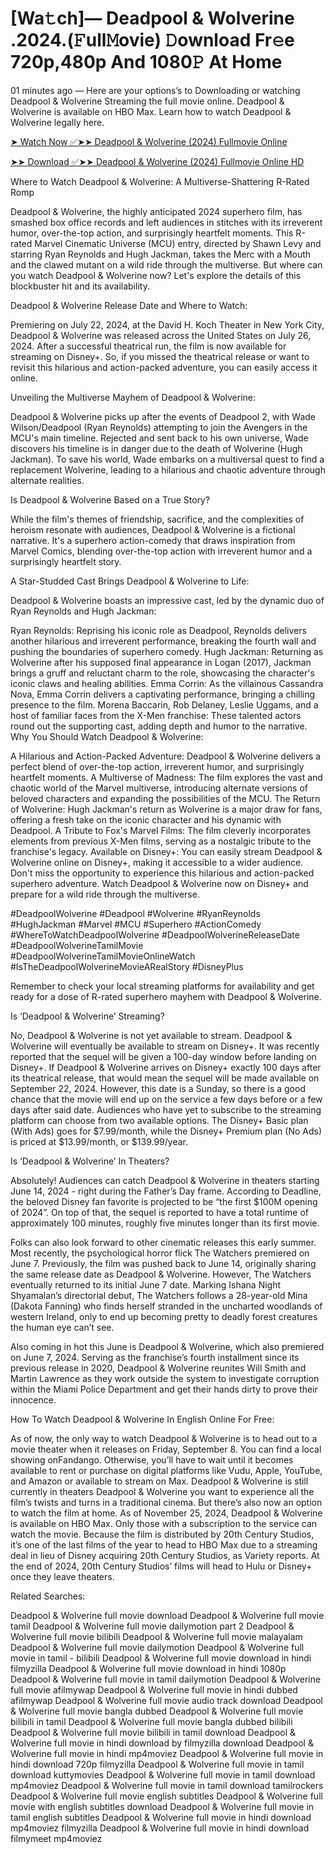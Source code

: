 # [Wa𝚝ch]— Deadpool & Wolverine .2024.(𝙵ull𝙼ovie) 𝙳ownload Fr𝚎e 720p,480p And 1080𝙿 At Home
01 minutes ago — Here are your options’s to Downloading or watching Deadpool & Wolverine Streaming the full movie online. Deadpool & Wolverine is available on HBO Max. Learn how to watch Deadpool & Wolverine legally here.

[➤ Watch Now ✅➤➤ Deadpool & Wolverine (2024) Fullmovie Online](https://cutt.ly/JeQnWpaI)

[➤➤ Download ✅➤➤ Deadpool & Wolverine (2024) Fullmovie Online HD](https://cutt.ly/JeQnWpaI)

Where to Watch Deadpool & Wolverine: A Multiverse-Shattering R-Rated Romp

Deadpool & Wolverine, the highly anticipated 2024 superhero film, has smashed box office records and left audiences in stitches with its irreverent humor, over-the-top action, and surprisingly heartfelt moments. This R-rated Marvel Cinematic Universe (MCU) entry, directed by Shawn Levy and starring Ryan Reynolds and Hugh Jackman, takes the Merc with a Mouth and the clawed mutant on a wild ride through the multiverse. But where can you watch Deadpool & Wolverine now? Let's explore the details of this blockbuster hit and its availability.

Deadpool & Wolverine Release Date and Where to Watch:

Premiering on July 22, 2024, at the David H. Koch Theater in New York City, Deadpool & Wolverine was released across the United States on July 26, 2024. After a successful theatrical run, the film is now available for streaming on Disney+. So, if you missed the theatrical release or want to revisit this hilarious and action-packed adventure, you can easily access it online.

Unveiling the Multiverse Mayhem of Deadpool & Wolverine:

Deadpool & Wolverine picks up after the events of Deadpool 2, with Wade Wilson/Deadpool (Ryan Reynolds) attempting to join the Avengers in the MCU's main timeline. Rejected and sent back to his own universe, Wade discovers his timeline is in danger due to the death of Wolverine (Hugh Jackman). To save his world, Wade embarks on a multiversal quest to find a replacement Wolverine, leading to a hilarious and chaotic adventure through alternate realities.

Is Deadpool & Wolverine Based on a True Story?

While the film's themes of friendship, sacrifice, and the complexities of heroism resonate with audiences, Deadpool & Wolverine is a fictional narrative. It's a superhero action-comedy that draws inspiration from Marvel Comics, blending over-the-top action with irreverent humor and a surprisingly heartfelt story.

A Star-Studded Cast Brings Deadpool & Wolverine to Life:

Deadpool & Wolverine boasts an impressive cast, led by the dynamic duo of Ryan Reynolds and Hugh Jackman:

Ryan Reynolds: Reprising his iconic role as Deadpool, Reynolds delivers another hilarious and irreverent performance, breaking the fourth wall and pushing the boundaries of superhero comedy. Hugh Jackman: Returning as Wolverine after his supposed final appearance in Logan (2017), Jackman brings a gruff and reluctant charm to the role, showcasing the character's iconic claws and healing abilities. Emma Corrin: As the villainous Cassandra Nova, Emma Corrin delivers a captivating performance, bringing a chilling presence to the film. Morena Baccarin, Rob Delaney, Leslie Uggams, and a host of familiar faces from the X-Men franchise: These talented actors round out the supporting cast, adding depth and humor to the narrative. Why You Should Watch Deadpool & Wolverine:

A Hilarious and Action-Packed Adventure: Deadpool & Wolverine delivers a perfect blend of over-the-top action, irreverent humor, and surprisingly heartfelt moments. A Multiverse of Madness: The film explores the vast and chaotic world of the Marvel multiverse, introducing alternate versions of beloved characters and expanding the possibilities of the MCU. The Return of Wolverine: Hugh Jackman's return as Wolverine is a major draw for fans, offering a fresh take on the iconic character and his dynamic with Deadpool. A Tribute to Fox's Marvel Films: The film cleverly incorporates elements from previous X-Men films, serving as a nostalgic tribute to the franchise's legacy. Available on Disney+: You can easily stream Deadpool & Wolverine online on Disney+, making it accessible to a wider audience. Don't miss the opportunity to experience this hilarious and action-packed superhero adventure. Watch Deadpool & Wolverine now on Disney+ and prepare for a wild ride through the multiverse.

#DeadpoolWolverine #Deadpool #Wolverine #RyanReynolds #HughJackman #Marvel #MCU #Superhero #ActionComedy #WhereToWatchDeadpoolWolverine #DeadpoolWolverineReleaseDate #DeadpoolWolverineTamilMovie #DeadpoolWolverineTamilMovieOnlineWatch #IsTheDeadpoolWolverineMovieARealStory #DisneyPlus

Remember to check your local streaming platforms for availability and get ready for a dose of R-rated superhero mayhem with Deadpool & Wolverine.

Is ‘Deadpool & Wolverine’ Streaming?

No, Deadpool & Wolverine is not yet available to stream. Deadpool & Wolverine will eventually be available to stream on Disney+. It was recently reported that the sequel will be given a 100-day window before landing on Disney+. If Deadpool & Wolverine arrives on Disney+ exactly 100 days after its theatrical release, that would mean the sequel will be made available on September 22, 2024. However, this date is a Sunday, so there is a good chance that the movie will end up on the service a few days before or a few days after said date. Audiences who have yet to subscribe to the streaming platform can choose from two available options. The Disney+ Basic plan (With Ads) goes for $7.99/month, while the Disney+ Premium plan (No Ads) is priced at $13.99/month, or $139.99/year.

Is ‘Deadpool & Wolverine’ In Theaters?

Absolutely! Audiences can catch Deadpool & Wolverine in theaters starting June 14, 2024 - right during the Father’s Day frame. According to Deadline, the beloved Disney fan favorite is projected to be “the first $100M opening of 2024”. On top of that, the sequel is reported to have a total runtime of approximately 100 minutes, roughly five minutes longer than its first movie.

Folks can also look forward to other cinematic releases this early summer. Most recently, the psychological horror flick The Watchers premiered on June 7. Previously, the film was pushed back to June 14, originally sharing the same release date as Deadpool & Wolverine. However, The Watchers eventually returned to its initial June 7 date. Marking Ishana Night Shyamalan’s directorial debut, The Watchers follows a 28-year-old Mina (Dakota Fanning) who finds herself stranded in the uncharted woodlands of western Ireland, only to end up becoming pretty to deadly forest creatures the human eye can’t see.

Also coming in hot this June is Deadpool & Wolverine, which also premiered on June 7, 2024. Serving as the franchise’s fourth installment since its previous release in 2020, Deadpool & Wolverine reunites Will Smith and Martin Lawrence as they work outside the system to investigate corruption within the Miami Police Department and get their hands dirty to prove their innocence.

How To Watch Deadpool & Wolverine In English Online For Free:

As of now, the only way to watch Deadpool & Wolverine is to head out to a movie theater when it releases on Friday, September 8. You can find a local showing onFandango. Otherwise, you’ll have to wait until it becomes available to rent or purchase on digital platforms like Vudu, Apple, YouTube, and Amazon or available to stream on Max. Deadpool & Wolverine is still currently in theaters Deadpool & Wolverine you want to experience all the film’s twists and turns in a traditional cinema. But there’s also now an option to watch the film at home. As of November 25, 2024, Deadpool & Wolverine is available on HBO Max. Only those with a subscription to the service can watch the movie. Because the film is distributed by 20th Century Studios, it’s one of the last films of the year to head to HBO Max due to a streaming deal in lieu of Disney acquiring 20th Century Studios, as Variety reports. At the end of 2024, 20th Century Studios’ films will head to Hulu or Disney+ once they leave theaters.

Related Searches:

Deadpool & Wolverine full movie download Deadpool & Wolverine full movie tamil Deadpool & Wolverine full movie dailymotion part 2 Deadpool & Wolverine full movie bilibili Deadpool & Wolverine full movie malayalam Deadpool & Wolverine full movie dailymotion Deadpool & Wolverine full movie in tamil - bilibili Deadpool & Wolverine full movie download in hindi filmyzilla Deadpool & Wolverine full movie download in hindi 1080p Deadpool & Wolverine full movie in tamil dailymotion Deadpool & Wolverine full movie afilmywap Deadpool & Wolverine full movie in hindi dubbed afilmywap Deadpool & Wolverine full movie audio track download Deadpool & Wolverine full movie bangla dubbed Deadpool & Wolverine full movie bilibili in tamil Deadpool & Wolverine full movie bangla dubbed bilibili Deadpool & Wolverine full movie bilibili in tamil download Deadpool & Wolverine full movie in hindi download by filmyzilla download Deadpool & Wolverine full movie in hindi mp4moviez Deadpool & Wolverine full movie in hindi download 720p filmyzilla Deadpool & Wolverine full movie in tamil download kuttymovies Deadpool & Wolverine full movie in tamil download mp4moviez Deadpool & Wolverine full movie in tamil download tamilrockers Deadpool & Wolverine full movie english subtitles Deadpool & Wolverine full movie with english subtitles download Deadpool & Wolverine full movie in tamil english subtitles Deadpool & Wolverine full movie in hindi download mp4moviez filmyzilla Deadpool & Wolverine full movie in hindi download filmymeet mp4moviez
